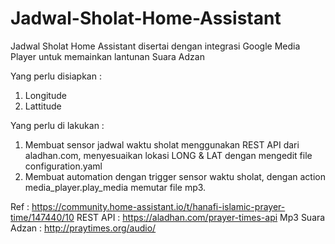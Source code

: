 # Jadwal-Sholat-Home-Assistant
Jadwal Sholat Home Assistant disertai dengan integrasi Google Media Player
untuk memainkan lantunan Suara Adzan

Yang perlu disiapkan :
1. Longitude
2. Lattitude

Yang perlu di lakukan :
1. Membuat sensor jadwal waktu sholat menggunakan REST API dari aladhan.com, menyesuaikan lokasi LONG & LAT dengan mengedit file configuration.yaml
2. Membuat automation dengan trigger sensor waktu sholat, dengan action media_player.play_media memutar file mp3.

Ref : https://community.home-assistant.io/t/hanafi-islamic-prayer-time/147440/10
REST API : https://aladhan.com/prayer-times-api
Mp3 Suara Adzan : http://praytimes.org/audio/
